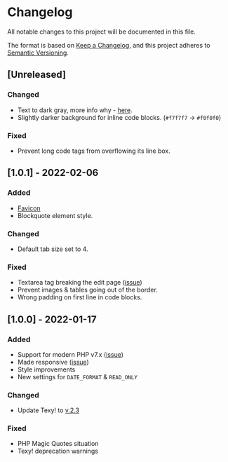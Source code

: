 # Changelog
All notable changes to this project will be documented in this file.

The format is based on [Keep a Changelog](https://keepachangelog.com/en/1.0.0/),
and this project adheres to [Semantic Versioning](https://semver.org/spec/v2.0.0.html).

## [Unreleased]

### Changed
- Text to dark gray, more info why - [here](https://uxmovement.com/content/why-you-should-never-use-pure-black-for-text-or-backgrounds/).
- Slightly darker background for inline code blocks. (`#f7f7f7` -> `#f0f0f0`)

### Fixed
- Prevent long code tags from overflowing its line box.

## [1.0.1] - 2022-02-06

### Added
- [Favicon](https://en.wikipedia.org/wiki/Favicon)
- Blockquote element style.

### Changed
- Default tab size set to 4.

### Fixed
- Textarea tag breaking the edit page ([issue](https://github.com/donvercety/WikWiki/issues/7))
- Prevent images & tables going out of the border.
- Wrong padding on first line in code blocks.

## [1.0.0] - 2022-01-17
### Added
- Support for modern PHP v7.x ([issue](https://github.com/donvercety/WikWiki/issues/1))
- Made responsive ([issue](https://github.com/donvercety/WikWiki/issues/4))
- Style improvements
- New settings for `DATE_FORMAT` & `READ_ONLY`

### Changed
- Update Texy! to [v.2.3](https://github.com/dg/texy/releases/tag/v2.3)

### Fixed
- PHP Magic Quotes situation
- Texy! deprecation warnings
